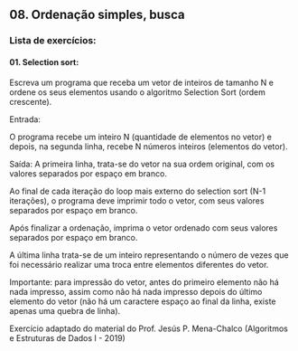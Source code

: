 <h2>08. Ordenação simples, busca</h2>

<h3>Lista de exercícios: </h3>

<h4>01. Selection sort:</h4>
Escreva um programa que receba um vetor de inteiros de tamanho N e ordene os seus elementos usando o algoritmo Selection Sort (ordem crescente).
<p>
Entrada:
<p>
O programa recebe um inteiro N (quantidade de elementos no vetor) e depois, na segunda linha, recebe N números inteiros (elementos do vetor).
<p>
Saída:
A primeira linha, trata-se do vetor na sua ordem original, com os valores separados por espaço em branco.

<p>  
Ao final de cada iteração do loop mais externo do selection sort (N-1 iterações), o programa deve imprimir todo o vetor, com seus valores separados por espaço em branco.
<p>  
Após finalizar a ordenação, imprima o vetor ordenado com seus valores separados por espaço em branco.
<p>  
A última linha trata-se de um inteiro representando o número de vezes que foi necessário realizar uma troca entre elementos diferentes do vetor.
<p>  
Importante: para impressão do vetor, antes do primeiro elemento não há nada impresso, assim como não há nada impresso depois do último elemento do vetor (não há um caractere espaço ao final da linha, existe apenas uma quebra de linha).
<p>  
Exercício adaptado do material do Prof. Jesús P. Mena-Chalco (Algoritmos e Estruturas de Dados I - 2019)
